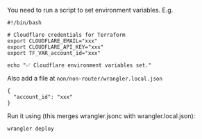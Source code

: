 You need to run a script to set environment variables.  E.g.
```
#!/bin/bash

# Cloudflare credentials for Terraform
export CLOUDFLARE_EMAIL="xxx"
export CLOUDFLARE_API_KEY="xxx"
export TF_VAR_account_id="xxx"

echo "✅ Cloudflare environment variables set."
```

Also add a file at `non/non-router/wrangler.local.json`
```
{
  "account_id": "xxx"
}
```

Run it using (this merges wrangler.jsonc with wrangler.local.json):
```
wrangler deploy
```